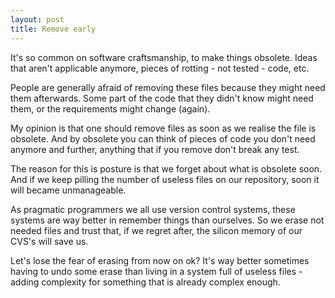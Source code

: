 ```yaml
---
layout: post
title: Remove early
---
```


It's so common on software craftsmanship, to make things obsolete.
Ideas that aren't applicable anymore, pieces of rotting - not
tested - code, etc.

People are generally afraid of removing these files because they
might need them afterwards. Some part of the code that they didn't
know might need them, or the requirements might change (again).

My opinion is that one should remove files as soon as we realise
the file is obsolete. And by obsolete you can think of pieces of
code you don't need anymore and further, anything
that if you remove don't break any test.

The reason for this is posture is that we forget about what is obsolete soon.
And if we keep pilling the number of useless files on our
repository, soon it will became unmanageable.

As pragmatic programmers we all use version control systems, these
systems are way better in remember things than ourselves. So we
erase not needed files and trust that, if we regret after, the silicon
memory of our CVS's will save us.

Let's lose the fear of erasing from now on ok? It's way better
sometimes having to undo some erase than living in a system full
of useless files - adding complexity for something that is already
complex enough.
